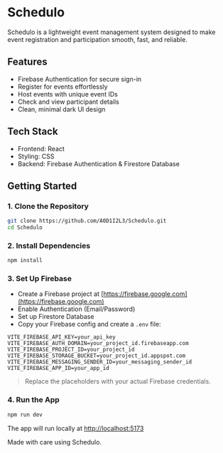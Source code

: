 # Schedulo


Schedulo is a lightweight event management system designed to make event registration and participation smooth, fast, and reliable.

## Features

- Firebase Authentication for secure sign-in
- Register for events effortlessly
- Host events with unique event IDs
- Check and view participant details
- Clean, minimal dark UI design

## Tech Stack

- Frontend: React
- Styling: CSS 
- Backend: Firebase Authentication & Firestore Database

## Getting Started

### 1. Clone the Repository

```bash
git clone https://github.com/A0D1I2L3/Schedulo.git
cd Schedulo
```

### 2. Install Dependencies

```bash
npm install
```

### 3. Set Up Firebase

- Create a Firebase project at [https://firebase.google.com](https://firebase.google.com)
- Enable Authentication (Email/Password)
- Set up Firestore Database
- Copy your Firebase config and create a `.env` file:

```env
VITE_FIREBASE_API_KEY=your_api_key
VITE_FIREBASE_AUTH_DOMAIN=your_project_id.firebaseapp.com
VITE_FIREBASE_PROJECT_ID=your_project_id
VITE_FIREBASE_STORAGE_BUCKET=your_project_id.appspot.com
VITE_FIREBASE_MESSAGING_SENDER_ID=your_messaging_sender_id
VITE_FIREBASE_APP_ID=your_app_id
```

> Replace the placeholders with your actual Firebase credentials.

### 4. Run the App

```bash
npm run dev
```

The app will run locally at [http://localhost:5173](http://localhost:5173)


Made with care using Schedulo.
